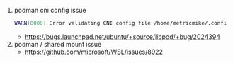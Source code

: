 1. podman cni config issue
    ```bash
    WARN[0000] Error validating CNI config file /home/metricmike/.config/cni/net.d/trasharr_default.conflist: [plugin bridge does not support config version "1.0.0" plugin portmap does not support config version "1.0.0" plugin firewall does not support config version "1.0.0" plugin tuning does not support config version "1.0.0"]
    ```
    - https://bugs.launchpad.net/ubuntu/+source/libpod/+bug/2024394
1. podman / shared mount issue
    - https://github.com/microsoft/WSL/issues/8922